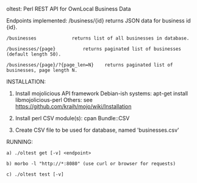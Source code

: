 oltest: Perl REST API for OwnLocal Business Data

Endpoints implemented:
	/business/{id}				returns JSON data for business id {id}.
	
	/businesses				returns list of all businesses in database.
	
	/businesses/{page}			returns paginated list of businesses (default length 50).
	
	/businesses/{page}/?{page_len=N}	returns paginated list of businesses, page length N.

INSTALLATION:	
1) Install mojolicious API framework
	Debian-ish systems: apt-get install libmojolicious-perl
	Others: see https://github.com/kraih/mojo/wiki/Installation

2) Install perl CSV module(s): cpan Bundle::CSV

3) Create CSV file to be used for database, named 'businesses.csv'

RUNNING:

	a) ./oltest get [-v] <endpoint>
	
	b) morbo -l "http://*:8080" (use curl or browser for requests)
	
	c) ./oltest test [-v]



